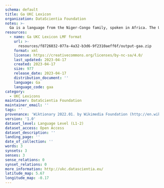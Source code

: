 ```yaml
---
schema: default
title: Ga UKC Lexicon
organization: DataScientia Foundation
notes: >-
  Ga is a language from the Niger-Congo family, spoken in Africa. The UKC Lexicon of Ga is represented as a lexico-semantic network. It consists of words, word senses, synsets, as well as sense-level and synset-level relationships.
resources:
  - name: Ga UKC Lexicon LMF format
    url: >-
      resources/f8726032-077a-4a32-b3d6-9f2310aeff6f/output-gaa.zip
    format: xml
    license: https://creativecommons.org/licenses/by-nc-sa/4.0/
    last_updated: 2023-04-17
    created: 2023-04-17
    size: 977
    release_date: 2023-04-17
    distribution_document: ''
    language: Ga
    language_code: gaa
category:
  - UKC Lexicons
maintainer: DataScientia Foundation
maintainer_email: ''
tags: ''
provenance: 'Wiktionary 2022.01. by Wikimedia Foundation (http://en.wiktionary.org); Princeton WordNet 2.1 by Princeton University (https://wordnet.princeton.edu)'
version: '1.0'
dataset_level: Language Level (L1-2)
dataset_access: Open Access
dataset_description: ''
landing_page: ''
date_of_collection: ''
words: 3
synsets: 3
senses: 3
sense_relations: 0
synset_relations: 0
more_information: http://ukc.datascientia.eu/
latitude_map: 5.67
longitude_map: -0.17
---
```

